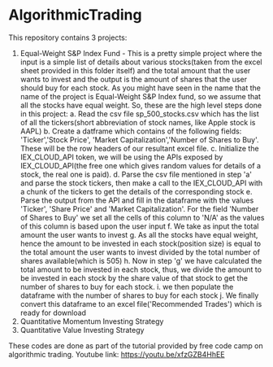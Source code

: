 # AlgorithmicTrading
This repository contains 3 projects: 
1. Equal-Weight S&P Index Fund 
       - This is a pretty simple project where the input is a simple list of details about various stocks(taken from the excel sheet provided in this          folder itself) and the total amount that the user wants to invest and the output is the amount of shares that the user should buy for each            stock. As you might have seen in the name that the name of the project is Equal-Weight S&P Index fund, so we assume that all the stocks have          equal weight. So, these are the high level steps done in this project:
                a. Read the csv file sp_500_stocks.csv which has the list of all the tickers(short abbreviation of stock names, like Apple stock is                      AAPL)
                b. Create a datframe which contains of the following fields: 'Ticker','Stock Price', 'Market Capitalization','Number of Shares to                        Buy'. These will be the row headers of our resultant excel file.
                c. Initialize the IEX_CLOUD_API token, we will be using the APIs exposed by IEX_CLOUD_API(the free one which gives random values for                    details of a stock, the real one is paid).
                d. Parse the csv file mentioned in step 'a' and parse the stock tickers, then make a call to the IEX_CLOUD_API with a chunk of the                      tickers to get the details of the corresponding stock
                e. Parse the output from the API and fill in the dataframe with the values 'Ticker', 'Share Price' and 'Market Capitalization'. For                      the field 'Number of Shares to Buy' we set all the cells of this column to 'N/A' as the values of this column is based upon the                      user input
                f. We take as input the total amount the user wants to invest
                g. As all the stocks have equal weight, hence the amount to be invested in each stock(position size) is equal to the total amount the                    user wants to invest divided by the total number of shares available(which is 505)
                h. Now in step 'g' we have calculated the total amount to be invested in each stock, thus, we divide the amount to be invested in                        each stock by the share value of that stock to get the number of shares to buy for each stock.
                i. we then populate the dataframe with the number of shares to buy for each stock
                j. We finally convert this dataframe to an excel file('Recommended Trades') which is ready for download
3. Quantitative Momentum Investing Strategy
4. Quantitative Value Investing Strategy

These codes are done as part of the tutorial provided by free code camp on algorithmic trading.
Youtube link: https://youtu.be/xfzGZB4HhEE

